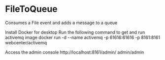 # FileToQueue
 Consumes a File event and adds a message to a queue


Install Docker for desktop
Run the following command to get and run activemq image
docker run -d --name activemq -p 61616:61616 -p 8161:8161 webcenter/activemq

Access the admin console
http://localhost:8161/admin/
admin/admin